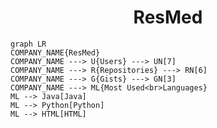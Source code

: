 <h1 align="center">ResMed</h1>

```mermaid
graph LR
COMPANY_NAME{ResMed}
COMPANY_NAME ---> U{Users} ---> UN[7]
COMPANY_NAME ---> R{Repositories} ---> RN[6]
COMPANY_NAME ---> G{Gists} ---> GN[3]
COMPANY_NAME ---> ML{Most Used<br>Languages}
ML --> Java[Java]
ML --> Python[Python]
ML --> HTML[HTML]
```
